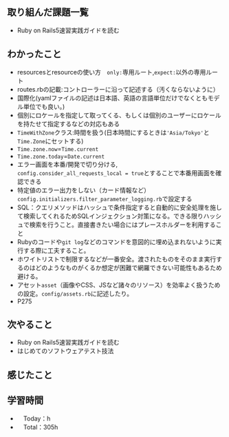 ## 取り組んだ課題一覧
- Ruby on Rails5速習実践ガイドを読む

## わかったこと 
- resourcesとresourceの使い方　`only:`専用ルート,`expect:`以外の専用ルート
- routes.rbの記載:コントローラーに沿って記述する（汚くならないように）
- 国際化(yamlファイルの記述は日本語、英語の言語単位だけでなくともモデル単位でも良い。)
- 個別にロケールを指定して取ってくる、もしくは個別のユーザーにロケールを持たせて指定するなどの対応もある
- `TimeWithZone`クラス:時間を扱う(日本時間にするときは`'Asia/Tokyo'`と`Time.Zone`にセットする)
- `Time.zone.now`=`Time.current`
- `Time.zone.today`=`Date.current`
- エラー画面を本番/開発で切り分ける, `config.consider_all_requests_local = true`とすることで本番用画面を確認できる
- 特定値のエラー出力をしない（カード情報など）`config.initializers.filter_parameter_logging.rb`で設定する
- SQL：クエリメソッドはハッシュで条件指定すると自動的に安全処理を施して検索してくれるためSQLインジェクション対策になる。できる限りハッシュで検索を行うこと。直接書きたい場合にはプレースホルダーを利用すること
- Rubyのコードや`git log`などのコマンドを意図的に埋め込まれないように実行する際に工夫すること。
- ホワイトリストで制限するなどが一番安全。渡されたものをそのまま実行するのはどのようなものがくるか想定が困難で網羅できない可能性もあるため避ける。
- アセット`asset`（画像やCSS、JSなど諸々のリソース）を効率よく扱うための設定。`config/assets.rb`に記述したり。
- P275


## 次やること
- Ruby on Rails5速習実践ガイドを読む
- はじめてのソフトウェアテスト技法

## 感じたこと

## 学習時間
- 　Today：h
- 　Total：305h
